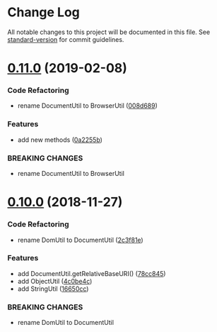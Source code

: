 # Change Log

All notable changes to this project will be documented in this file. See [standard-version](https://github.com/conventional-changelog/standard-version) for commit guidelines.

<a name="0.11.0"></a>
# [0.11.0](https://github.com/marco-eckstein/js-utils/compare/v0.10.0...v0.11.0) (2019-02-08)


### Code Refactoring

* rename DocumentUtil to BrowserUtil ([008d689](https://github.com/marco-eckstein/js-utils/commit/008d689))


### Features

* add new methods ([0a2255b](https://github.com/marco-eckstein/js-utils/commit/0a2255b))


### BREAKING CHANGES

* rename DocumentUtil to BrowserUtil



<a name="0.10.0"></a>
# [0.10.0](https://github.com/marco-eckstein/js-utils/compare/v0.7.0...v0.10.0) (2018-11-27)


### Code Refactoring

* rename DomUtil to DocumentUtil ([2c3f81e](https://github.com/marco-eckstein/js-utils/commit/2c3f81e))


### Features

* add DocumentUtil.getRelativeBaseURI() ([78cc845](https://github.com/marco-eckstein/js-utils/commit/78cc845))
* add ObjectUtil ([4c0be4c](https://github.com/marco-eckstein/js-utils/commit/4c0be4c))
* add StringUtil ([16650cc](https://github.com/marco-eckstein/js-utils/commit/16650cc))


### BREAKING CHANGES

* rename DomUtil to DocumentUtil

